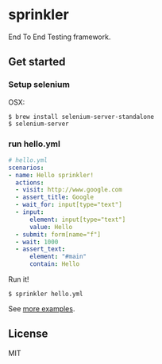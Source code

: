 sprinkler
====================

End To End Testing framework.

Get started
--------------

### Setup selenium

OSX:

```
$ brew install selenium-server-standalone
$ selenium-server
```

### run hello.yml

```yaml
# hello.yml
scenarios:
- name: Hello sprinkler!
  actions:
  - visit: http://www.google.com
  - assert_title: Google
  - wait_for: input[type="text"]
  - input:
      element: input[type="text"]
      value: Hello
  - submit: form[name="f"]
  - wait: 1000
  - assert_text:
      element: "#main"
      contain: Hello
```

Run it!

```
$ sprinkler hello.yml
```

See [more examples](https://github.com/hokaccha/sprinkler/tree/master/example).

License
--------------

MIT
